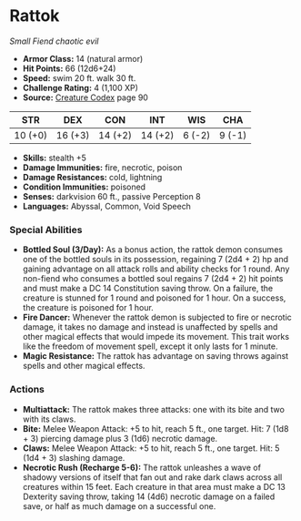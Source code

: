 # Rattok

*Small* *Fiend* *chaotic evil*

- **Armor Class:** 14 (natural armor)
- **Hit Points:** 66 (12d6+24)
- **Speed:** swim 20 ft. walk 30 ft.
- **Challenge Rating:** 4 (1,100 XP)
- **Source:** [Creature Codex](https://koboldpress.com/kpstore/product/creature-codex-for-5th-edition-dnd) page 90

| STR | DEX | CON | INT | WIS | CHA |
| --- | --- | --- | --- | --- | --- |
| 10 (+0) | 16 (+3) | 14 (+2) | 14 (+2) | 6 (-2) | 9 (-1) |

- **Skills:** stealth +5
- **Damage Immunities:** fire, necrotic, poison
- **Damage Resistances:** cold, lightning
- **Condition Immunities:** poisoned
- **Senses:** darkvision 60 ft., passive Perception 8
- **Languages:** Abyssal, Common, Void Speech

### Special Abilities

- **Bottled Soul (3/Day):** As a bonus action, the rattok demon consumes one of the bottled souls in its possession, regaining 7 (2d4 + 2) hp and gaining advantage on all attack rolls and ability checks for 1 round. Any non-fiend who consumes a bottled soul regains 7 (2d4 + 2) hit points and must make a DC 14 Constitution saving throw. On a failure, the creature is stunned for 1 round and poisoned for 1 hour. On a success, the creature is poisoned for 1 hour.
- **Fire Dancer:** Whenever the rattok demon is subjected to fire or necrotic damage, it takes no damage and instead is unaffected by spells and other magical effects that would impede its movement. This trait works like the freedom of movement spell, except it only lasts for 1 minute.
- **Magic Resistance:** The rattok has advantage on saving throws against spells and other magical effects.

### Actions

- **Multiattack:** The rattok makes three attacks: one with its bite and two with its claws.
- **Bite:** Melee Weapon Attack: +5 to hit, reach 5 ft., one target. Hit: 7 (1d8 + 3) piercing damage plus 3 (1d6) necrotic damage.
- **Claws:** Melee Weapon Attack: +5 to hit, reach 5 ft., one target. Hit: 5 (1d4 + 3) slashing damage.
- **Necrotic Rush (Recharge 5-6):** The rattok unleashes a wave of shadowy versions of itself that fan out and rake dark claws across all creatures within 15 feet. Each creature in that area must make a DC 13 Dexterity saving throw, taking 14 (4d6) necrotic damage on a failed save, or half as much damage on a successful one.



